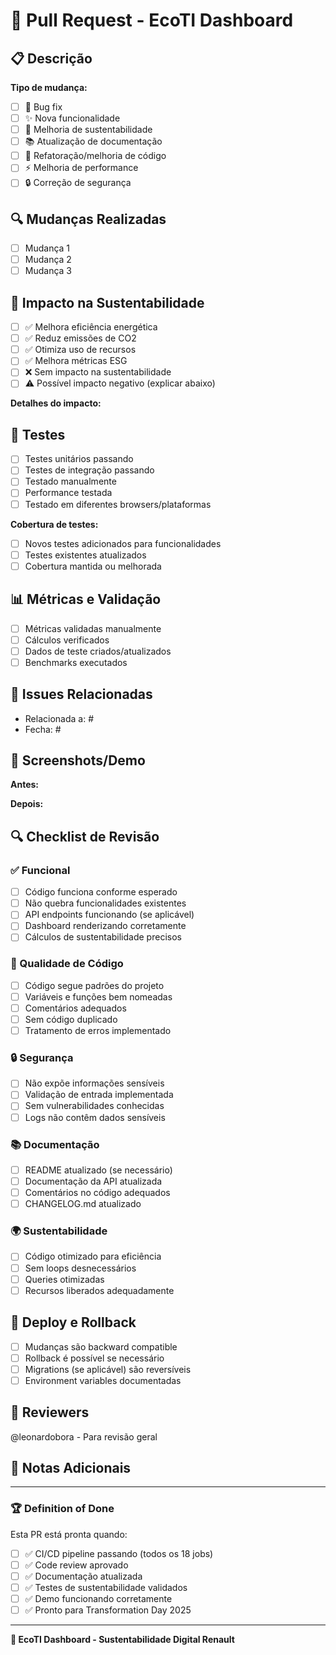 # 🚀 Pull Request - EcoTI Dashboard

## 📋 Descrição
<!-- Descreva brevemente as mudanças desta PR -->

**Tipo de mudança:**
- [ ] 🐛 Bug fix
- [ ] ✨ Nova funcionalidade
- [ ] 🌱 Melhoria de sustentabilidade
- [ ] 📚 Atualização de documentação
- [ ] 🔧 Refatoração/melhoria de código
- [ ] ⚡ Melhoria de performance
- [ ] 🔒 Correção de segurança

## 🔍 Mudanças Realizadas
<!-- Liste as principais mudanças -->
- [ ] Mudança 1
- [ ] Mudança 2
- [ ] Mudança 3

## 🌱 Impacto na Sustentabilidade
<!-- Como essas mudanças afetam as métricas de sustentabilidade? -->
- [ ] ✅ Melhora eficiência energética
- [ ] ✅ Reduz emissões de CO2
- [ ] ✅ Otimiza uso de recursos
- [ ] ✅ Melhora métricas ESG
- [ ] ❌ Sem impacto na sustentabilidade
- [ ] ⚠️ Possível impacto negativo (explicar abaixo)

**Detalhes do impacto:**
<!-- Quantifique quando possível (ex: redução de X kWh, Y% menos CO2) -->

## 🧪 Testes
<!-- Como você testou essas mudanças? -->
- [ ] Testes unitários passando
- [ ] Testes de integração passando
- [ ] Testado manualmente
- [ ] Performance testada
- [ ] Testado em diferentes browsers/plataformas

**Cobertura de testes:**
- [ ] Novos testes adicionados para funcionalidades
- [ ] Testes existentes atualizados
- [ ] Cobertura mantida ou melhorada

## 📊 Métricas e Validação
<!-- Para mudanças que afetam sustentabilidade -->
- [ ] Métricas validadas manualmente
- [ ] Cálculos verificados
- [ ] Dados de teste criados/atualizados
- [ ] Benchmarks executados

## 🔗 Issues Relacionadas
<!-- Use palavras-chave como "Closes #123" ou "Fixes #456" -->
- Relacionada a: #
- Fecha: #

## 📸 Screenshots/Demo
<!-- Para mudanças visuais, adicione capturas de tela -->

**Antes:**
<!-- Screenshot do estado anterior -->

**Depois:**
<!-- Screenshot do estado atual -->

## 🔍 Checklist de Revisão

### ✅ Funcional
- [ ] Código funciona conforme esperado
- [ ] Não quebra funcionalidades existentes
- [ ] API endpoints funcionando (se aplicável)
- [ ] Dashboard renderizando corretamente
- [ ] Cálculos de sustentabilidade precisos

### 🎨 Qualidade de Código
- [ ] Código segue padrões do projeto
- [ ] Variáveis e funções bem nomeadas
- [ ] Comentários adequados
- [ ] Sem código duplicado
- [ ] Tratamento de erros implementado

### 🔒 Segurança
- [ ] Não expõe informações sensíveis
- [ ] Validação de entrada implementada
- [ ] Sem vulnerabilidades conhecidas
- [ ] Logs não contêm dados sensíveis

### 📚 Documentação
- [ ] README atualizado (se necessário)
- [ ] Documentação da API atualizada
- [ ] Comentários no código adequados
- [ ] CHANGELOG.md atualizado

### 🌍 Sustentabilidade
- [ ] Código otimizado para eficiência
- [ ] Sem loops desnecessários
- [ ] Queries otimizadas
- [ ] Recursos liberados adequadamente

## 🚀 Deploy e Rollback
- [ ] Mudanças são backward compatible
- [ ] Rollback é possível se necessário
- [ ] Migrations (se aplicável) são reversíveis
- [ ] Environment variables documentadas

## 👥 Reviewers
<!-- Marque reviewers específicos se necessário -->
@leonardobora - Para revisão geral
<!-- @especialista-sustentabilidade - Para mudanças de métricas -->
<!-- @security-expert - Para mudanças de segurança -->

## 📝 Notas Adicionais
<!-- Qualquer informação adicional para os reviewers -->

---

### 🏆 Definition of Done
Esta PR está pronta quando:
- [ ] ✅ CI/CD pipeline passando (todos os 18 jobs)
- [ ] ✅ Code review aprovado
- [ ] ✅ Documentação atualizada
- [ ] ✅ Testes de sustentabilidade validados
- [ ] ✅ Demo funcionando corretamente
- [ ] ✅ Pronto para Transformation Day 2025

---
**🌱 EcoTI Dashboard - Sustentabilidade Digital Renault**
